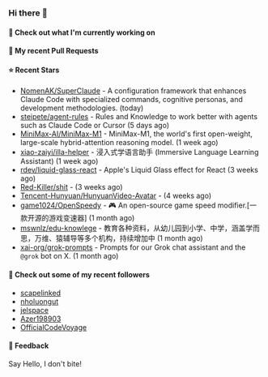 ### Hi there 👋

#### 👷 Check out what I'm currently working on

#### 🔨 My recent Pull Requests


#### ⭐ Recent Stars

- [NomenAK/SuperClaude](https://github.com/NomenAK/SuperClaude) - A configuration framework that enhances Claude Code with specialized commands, cognitive personas, and development methodologies. (today)
- [steipete/agent-rules](https://github.com/steipete/agent-rules) - Rules and Knowledge to work better with agents such as Claude Code or Cursor (5 days ago)
- [MiniMax-AI/MiniMax-M1](https://github.com/MiniMax-AI/MiniMax-M1) - MiniMax-M1, the world&#39;s first open-weight, large-scale hybrid-attention reasoning model. (1 week ago)
- [xiao-zaiyi/illa-helper](https://github.com/xiao-zaiyi/illa-helper) - 浸入式学语言助手 (Immersive Language Learning Assistant) (1 week ago)
- [rdev/liquid-glass-react](https://github.com/rdev/liquid-glass-react) - Apple&#39;s Liquid Glass effect for React (3 weeks ago)
- [Red-Killer/shit](https://github.com/Red-Killer/shit) -  (3 weeks ago)
- [Tencent-Hunyuan/HunyuanVideo-Avatar](https://github.com/Tencent-Hunyuan/HunyuanVideo-Avatar) -  (4 weeks ago)
- [game1024/OpenSpeedy](https://github.com/game1024/OpenSpeedy) - 🎮 An open-source game speed modifier.[一款开源的游戏变速器] (1 month ago)
- [mswnlz/edu-knowlege](https://github.com/mswnlz/edu-knowlege) - 教育各种资料，从幼儿园到小学、中学，涵盖学而思，万维、猿辅导等多个机构，持续增加中 (1 month ago)
- [xai-org/grok-prompts](https://github.com/xai-org/grok-prompts) - Prompts for our Grok chat assistant and the `@grok` bot on X. (1 month ago)

#### 👯 Check out some of my recent followers

- [scapelinked](https://github.com/scapelinked)
- [nholuongut](https://github.com/nholuongut)
- [jelspace](https://github.com/jelspace)
- [Azer198903](https://github.com/Azer198903)
- [OfficialCodeVoyage](https://github.com/OfficialCodeVoyage)

#### 💬 Feedback

Say Hello, I don't bite!